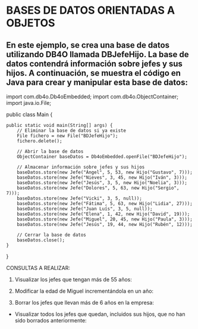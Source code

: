 # BASES DE DATOS ORIENTADAS A OBJETOS

## En este ejemplo, se crea una base de datos utilizando DB4O llamada DBJefeHijo. La base de datos contendrá información sobre jefes y sus hijos. A continuación, se muestra el código en Java para crear y manipular esta base de datos:

import com.db4o.Db4oEmbedded;
import com.db4o.ObjectContainer;
import java.io.File;

public class Main {

    public static void main(String[] args) {
        // Eliminar la base de datos si ya existe
        File fichero = new File("BDJefeHijo");
        fichero.delete();

        // Abrir la base de datos
        ObjectContainer baseDatos = Db4oEmbedded.openFile("BDJefeHijo");

        // Almacenar información sobre jefes y sus hijos
        baseDatos.store(new Jefe("Ángel", 5, 53, new Hijo("Gustavo", 7)));
        baseDatos.store(new Jefe("Nieves", 3, 45, new Hijo("Iván", 3)));
        baseDatos.store(new Jefe("Jesús", 3, 5, new Hijo("Noelia", 3)));
        baseDatos.store(new Jefe("Dolores", 5, 63, new Hijo("Sergio", 7)));
        baseDatos.store(new Jefe("Vicki", 3, 5, null));
        baseDatos.store(new Jefe("Fátima", 5, 63, new Hijo("Lidia", 27)));
        baseDatos.store(new Jefe("Juan Luís", 3, 5, null));
        baseDatos.store(new Jefe("Elena", 1, 42, new Hijo("David", 19)));
        baseDatos.store(new Jefe("Miguel", 20, 45, new Hijo("Paula", 3)));
        baseDatos.store(new Jefe("Jesús", 19, 44, new Hijo("Rubén", 12)));

        // Cerrar la base de datos
        baseDatos.close();
    }
}

CONSULTAS A REALIZAR:

1. Visualizar los jefes que tengan más de 55 años:

2. Modificar la edad de Miguel incrementándola en un año:

3. Borrar los jefes que llevan más de 6 años en la empresa:

* Visualizar todos los jefes que quedan, incluidos sus hijos, que no han sido borrados anteriormente:

